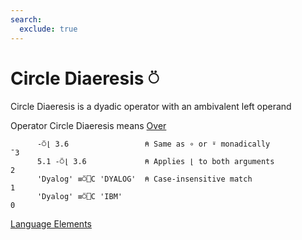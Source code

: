 ```yaml
---
search:
  exclude: true
---
```

<h1 class="heading"><span class="name">Circle Diaeresis</span> <span class="command">⍥</span></h1>

Circle Diaeresis is a dyadic operator with an ambivalent left operand

Operator Circle Diaeresis means
[Over](../primitive-operators/over.md)
```apl
      -⍥⌊ 3.6                 ⍝ Same as ∘ or ⍤ monadically
¯3
      5.1 -⍥⌊ 3.6             ⍝ Applies ⌊ to both arguments
2
      'Dyalog' ≡⍥⎕C 'DYALOG'  ⍝ Case-insensitive match
1
      'Dyalog' ≡⍥⎕C 'IBM'
0
```
[Language Elements](./language-elements.md)


